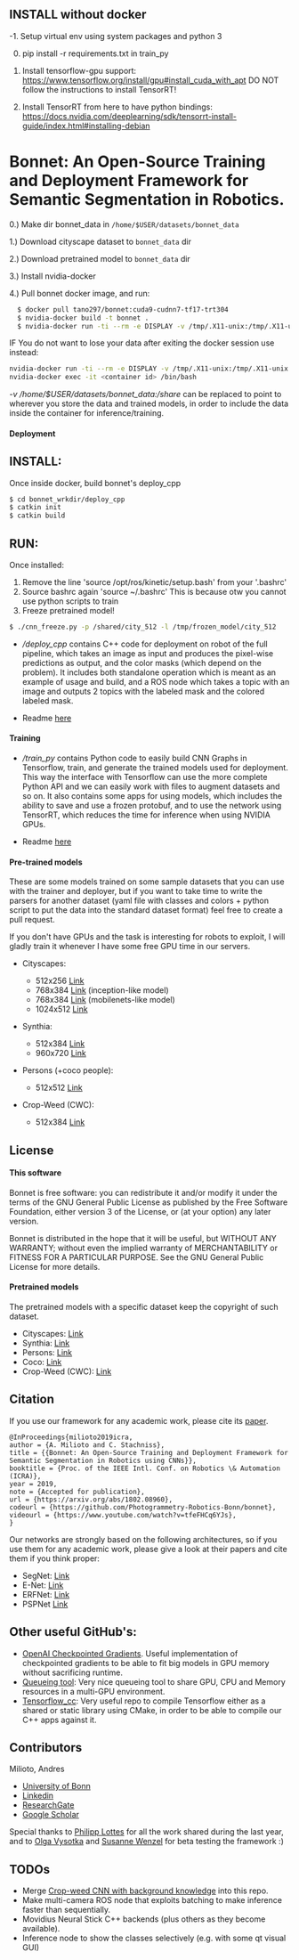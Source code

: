 ## INSTALL without docker

-1. Setup virtual env using system packages and python 3

0. pip install -r requirements.txt in train_py

1. Install tensorflow-gpu support: https://www.tensorflow.org/install/gpu#install_cuda_with_apt
DO NOT follow the instructions to install TensorRT!

2. Install TensorRT from here to have python bindings:
https://docs.nvidia.com/deeplearning/sdk/tensorrt-install-guide/index.html#installing-debian

# Bonnet: An Open-Source Training and Deployment Framework for Semantic Segmentation in Robotics.
0.) Make dir bonnet_data in `/home/$USER/datasets/bonnet_data`

1.) Download cityscape dataset to `bonnet_data` dir

2.) Download pretrained model to `bonnet_data` dir

3.) Install nvidia-docker

4.) Pull bonnet docker image, and run:

```sh
  $ docker pull tano297/bonnet:cuda9-cudnn7-tf17-trt304
  $ nvidia-docker build -t bonnet .
  $ nvidia-docker run -ti --rm -e DISPLAY -v /tmp/.X11-unix:/tmp/.X11-unix -v $HOME/.Xauthority:/home/developer/.Xauthority -v /home/$USER/datasets/bonnet_data:/shared --net=host --pid=host --ipc=host bonnet /bin/bash
```

IF You do not want to lose your data after exiting the docker session use instead:
```sh
nvidia-docker run -ti --rm -e DISPLAY -v /tmp/.X11-unix:/tmp/.X11-unix -v $HOME/.Xauthority:/home/developer/.Xauthority -v /home/$USER/datasets/bonnet_data:/shared --net=host --pid=host --ipc=host bonnet /bin/bash
nvidia-docker exec -it <container id> /bin/bash
```

_-v /home/$USER/datasets/bonnet_data:/share_ can be replaced to point to wherever you store the data and trained models, in order to include the data inside the container for inference/training.

#### Deployment

## INSTALL:

Once inside docker, build bonnet's deploy_cpp
```sh
$ cd bonnet_wrkdir/deploy_cpp
$ catkin init
$ catkin build
```

## RUN:

Once installed:
1) Remove the line 'source /opt/ros/kinetic/setup.bash' from your '.bashrc'
2) Source bashrc again 'source ~/.bashrc' This is because otw you cannot use python scripts to train
3) Freeze pretrained model!
```sh
$ ./cnn_freeze.py -p /shared/city_512 -l /tmp/frozen_model/city_512
```
 

- _/deploy_cpp_ contains C++ code for deployment on robot of the full pipeline,
which takes an image as input and produces the pixel-wise predictions
as output, and the color masks (which depend on the problem). It includes both
standalone operation which is meant as an example of usage and build, and a ROS
node which takes a topic with an image and outputs 2 topics with the labeled mask
and the colored labeled mask.

- Readme [here](deploy_cpp/README.md)

#### Training

- _/train_py_ contains Python code to easily build CNN Graphs in Tensorflow,
train, and generate the trained models used for deployment. This way the
interface with Tensorflow can use the more complete Python API and we can easily
work with files to augment datasets and so on. It also contains some apps for using
models, which includes the ability to save and use a frozen protobuf, and to use
the network using TensorRT, which reduces the time for inference when using NVIDIA
GPUs.

- Readme [here](train_py/README.md)

#### Pre-trained models

These are some models trained on some sample datasets that you can use with the trainer and deployer,
but if you want to take time to write the parsers for another dataset (yaml file with classes and colors + python script to
put the data into the standard dataset format) feel free to create a pull request.

If you don't have GPUs and the task is interesting for robots to exploit, I will
gladly train it whenever I have some free GPU time in our servers.

- Cityscapes:
  - 512x256 [Link](http://www.ipb.uni-bonn.de/html/projects/bonnet/pretrained-models/v0.2/city_512.tar.gz)
  - 768x384 [Link](http://www.ipb.uni-bonn.de/html/projects/bonnet/pretrained-models/v0.2/city_768_inception.tar.gz) (inception-like model)
  - 768x384 [Link](http://www.ipb.uni-bonn.de/html/projects/bonnet/pretrained-models/v0.2/city_768_mobilenets.tar.gz) (mobilenets-like model)
  - 1024x512 [Link](http://www.ipb.uni-bonn.de/html/projects/bonnet/pretrained-models/v0.2/city_1024.tar.gz)
- Synthia:
  - 512x384 [Link](http://www.ipb.uni-bonn.de/html/projects/bonnet/pretrained-models/v0.2/synthia_512.tar.gz)
  - 960x720 [Link](http://www.ipb.uni-bonn.de/html/projects/bonnet/pretrained-models/v0.2/synthia_960.tar.gz)

- Persons (+coco people):
  - 512x512 [Link](http://www.ipb.uni-bonn.de/html/projects/bonnet/pretrained-models/v0.2/persons_512.tar.gz)

- Crop-Weed (CWC):
  - 512x384 [Link](http://www.ipb.uni-bonn.de/html/projects/bonnet/pretrained-models/v0.2/cwc_512.tar.gz)

## License

#### This software

Bonnet is free software: you can redistribute it and/or modify
it under the terms of the GNU General Public License as published by
the Free Software Foundation, either version 3 of the License, or
(at your option) any later version.

Bonnet is distributed in the hope that it will be useful,
but WITHOUT ANY WARRANTY; without even the implied warranty of
MERCHANTABILITY or FITNESS FOR A PARTICULAR PURPOSE.  See the
GNU General Public License for more details.

#### Pretrained models

The pretrained models with a specific dataset keep the copyright of such dataset.

- Cityscapes: [Link](https://www.cityscapes-dataset.com)
- Synthia: [Link](http://synthia-dataset.net)
- Persons: [Link](https://supervise.ly)
- Coco: [Link](http://cocodataset.org/#home)
- Crop-Weed (CWC): [Link](http://www.ipb.uni-bonn.de/data/sugarbeets2016/)

## Citation

If you use our framework for any academic work, please cite its [paper](https://arxiv.org/abs/1802.08960).

```
@InProceedings{milioto2019icra,
author = {A. Milioto and C. Stachniss},
title = {{Bonnet: An Open-Source Training and Deployment Framework for Semantic Segmentation in Robotics using CNNs}},
booktitle = {Proc. of the IEEE Intl. Conf. on Robotics \& Automation (ICRA)},
year = 2019,
note = {Accepted for publication},
url = {https://arxiv.org/abs/1802.08960},
codeurl = {https://github.com/Photogrammetry-Robotics-Bonn/bonnet},
videourl = {https://www.youtube.com/watch?v=tfeFHCq6YJs},
}
```

Our networks are strongly based on the following architectures, so if you
use them for any academic work, please give a look at their papers and cite them
if you think proper:

- SegNet: [Link](https://arxiv.org/abs/1511.00561)
- E-Net: [Link](https://arxiv.org/abs/1606.02147)
- ERFNet: [Link](http://www.robesafe.uah.es/personal/eduardo.romera/pdfs/Romera17tits.pdf)
- PSPNet [Link](https://arxiv.org/abs/1612.01105)

## Other useful GitHub's:
- [OpenAI Checkpointed Gradients](https://github.com/openai/gradient-checkpointing). Useful
implementation of checkpointed gradients to be able to fit big models in GPU memory without sacrificing
runtime.
- [Queueing tool](https://github.com/alexanderrichard/queueing-tool): Very nice
queueing tool to share GPU, CPU and Memory resources in a multi-GPU environment.
- [Tensorflow_cc](https://github.com/FloopCZ/tensorflow_cc): Very useful repo
to compile Tensorflow either as a shared or static library using CMake, in order
to be able to compile our C++ apps against it.

## Contributors

Milioto, Andres
- [University of Bonn](http://www.ipb.uni-bonn.de/people/andres-milioto/)
- [Linkedin](https://www.linkedin.com/in/amilioto/)
- [ResearchGate](https://www.researchgate.net/profile/Andres_Milioto)
- [Google Scholar](https://scholar.google.de/citations?user=LzsKE7IAAAAJ&hl=en)

Special thanks to [Philipp Lottes](http://www.ipb.uni-bonn.de/people/philipp-lottes/)
for all the work shared during the last year, and to [Olga Vysotka](http://www.ipb.uni-bonn.de/people/olga-vysotska/) and
[Susanne Wenzel](http://www.ipb.uni-bonn.de/people/susanne-wenzel/) for beta testing the 
framework :)

## TODOs

- Merge [Crop-weed CNN with background knowledge](https://arxiv.org/pdf/1709.06764.pdf) into this repo.
- Make multi-camera ROS node that exploits batching to make inference faster than sequentially.
- Movidius Neural Stick C++ backends (plus others as they become available).
- Inference node to show the classes selectively (e.g. with some qt visual GUI)
